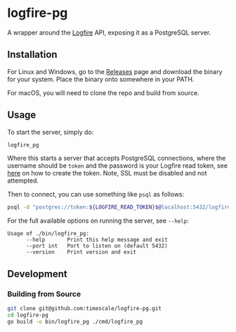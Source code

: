 # logfire-pg

A wrapper around the [Logfire](https://pydantic.dev/logfire) API, exposing it as a PostgreSQL server.

## Installation

For Linux and Windows, go to the [Releases](https://github.com/timescale/logfire-pg/releases) page
and download the binary for your system. Place the binary onto somewhere in your PATH.

For macOS, you will need to clone the repo and build from source.

## Usage

To start the server, simply do:

```bash
logfire_pg
```

Where this starts a server that accepts PostgreSQL connections, where the username should be `token`
and the password is your Logfire read token, see
[here](https://logfire.pydantic.dev/docs/how-to-guides/query-api/#how-to-create-a-read-token) on how
to create the token. Note, SSL must be disabled and not attempted.

Then to connect, you can use something like `psql` as follows:

```bash
psql -d "postgres://token:${LOGFIRE_READ_TOKEN}$@localhost:5432/logfire?sslmode=disable"
```

For the full available options on running the server, see `--help`:

```text
Usage of ./bin/logfire_pg:
      --help       Print this help message and exit
      --port int   Port to listen on (default 5432)
      --version    Print version and exit
```

## Development

### Building from Source

```bash
git clone git@github.com:timescale/logfire-pg.git
cd logfire-pg
go build -o bin/logfire_pg ./cmd/logfire_pg
```
